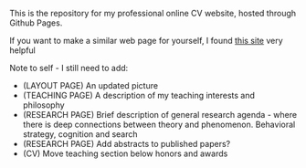 This is the repository for my professional online CV website, hosted through Github Pages.  
  
If you want to make a similar web page for yourself, I found [this site](https://www.codingwithricky.com/2021/05/10/intro-to-github-pages-create-a-simple-and-free-personal-website/) very helpful

Note to self - I still need to add:
- (LAYOUT PAGE) An updated picture
- (TEACHING PAGE) A description of my teaching interests and philosophy
- (RESEARCH PAGE) Brief description of general research agenda - where there is deep connections between theory and phenomenon. Behavioral strategy, cognition and search
- (RESEARCH PAGE) Add abstracts to published papers?
- (CV) Move teaching section below honors and awards
